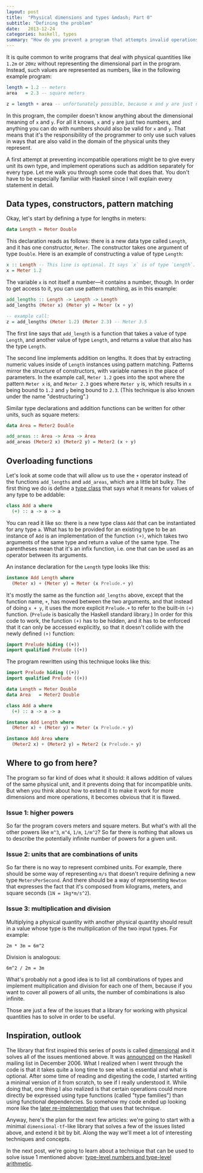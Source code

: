 ```yaml
---
layout: post
title:  "Physical dimensions and types &mdash; Part 0"
subtitle: "Defining the problem"
date:   2013-12-24
categories: haskell, types
summary: "How do you prevent a program that attempts invalid operations on physical quantities from running? Basically by representing them as types. Basically."
---
```


It is quite common to write programs that deal with physical quantities like `1.2m` or `20Hz` without representing the dimensional part in the program. Instead, such values are represented as numbers, like in the following example program:

```haskell
length = 1.2 -- meters
area   = 2.3 -- square meters

z = length + area -- unfortunately possible, because x and y are just numbers
```

In this program, the compiler doesn't know anything about the dimensional meaning of `x` and `y`. For all it knows, `x` and `y` are just two numbers, and anything you can do with numbers should also be valid for `x` and `y`. That means that it's the responsibility of the programmer to only use such values in ways that are also valid in the domain of the physical units they represent.

A first attempt at preventing incompatible operations might be to give every unit its own type, and implement operations such as addition separately for every type. Let me walk you through some code that does that. You don't have to be especially familiar with Haskell since I will explain every statement in detail.

## Data types, constructors, pattern matching

Okay, let's start by defining a type for lengths in meters:

```haskell
data Length = Meter Double
```

This declaration reads as follows: there is a new data type called `Length`, and it has one constructor, `Meter`. The constructor takes one argument of type `Double`. Here is an example of constructing a value of type `Length`:

```haskell
x :: Length -- This line is optional. It says `x` is of type `Length`.
x = Meter 1.2
```

The variable `x` is not itself a number&mdash;it contains a number, though. In order to get access to it, you can use pattern matching, as in this example:

```haskell
add_lengths :: Length -> Length -> Length
add_lengths (Meter x) (Meter y) = Meter (x + y)

-- example call:
z = add_lengths (Meter 1.2) (Meter 2.3) -- Meter 3.5
```

The first line says that `add_length` is a function that takes a value of type `Length`, and another value of type `Length`, and returns a value that also has the type `Length`.

The second line implements addition on lengths. It does that by extracting numeric values inside of `Length` instances using pattern matching. Patterns mirror the structure of constructors, with variable names in the place of parameters. In the example call, `Meter 1.2` goes into the spot where the pattern `Meter x` is, and `Meter 2.3` goes where `Meter y` is, which results in `x` being bound to `1.2` and `y` being bound to `2.3`. (This technique is also known under the name "destructuring".)

Similar type declarations and addition functions can be written for other units, such as square meters:

```haskell
data Area = Meter2 Double

add_areas :: Area -> Area -> Area
add_areas (Meter2 x) (Meter2 y) = Meter2 (x + y)
```

## Overloading functions

Let's look at some code that will allow us to use the `+` operator instead of the functions `add_lengths` and `add_areas`, which are a little bit bulky. The first thing we do is define a [type class][4] that says what it means for values of any type to be addable:

```haskell
class Add a where
  (+) :: a -> a -> a
```

You can read it like so: there is a new type class `Add` that can be instantiated for any type `a`. What has to be provided for an existing type to be an instance of `Add` is an implementation of the function `(+)`, which takes two arguments of the same type and return a value of the same type. The parentheses mean that it's an infix function, i.e. one that can be used as an operator between its arguments.

An instance declaration for the `Length` type looks like this:

```haskell
instance Add Length where
  (Meter x) + (Meter y) = Meter (x Prelude.+ y)
```

It's mostly the same as the function `add_lengths` above, except that the function name, `+`, has moved between the two arguments, and that instead of doing `x + y`, it uses the more explicit `Prelude.+` to refer to the built-in `(+)` function. (`Prelude` is basically the Haskell standard library.) In order for this code to work, the function `(+)` has to be hidden, and it has to be enforced that it can only be accessed explicitly, so that it doesn't collide with the newly defined `(+)` function:

```haskell
import Prelude hiding ((+))
import qualified Prelude ((+))
```

The program rewritten using this technique looks like this:

```haskell
import Prelude hiding ((+))
import qualified Prelude ((+))

data Length = Meter Double
data Area   = Meter2 Double

class Add a where
  (+) :: a -> a -> a

instance Add Length where
  (Meter x) + (Meter y) = Meter (x Prelude.+ y)

instance Add Area where
  (Meter2 x) + (Meter2 y) = Meter2 (x Prelude.+ y)
```

## Where to go from here?

The program so far kind of does what it should: it allows addition of values of the same physical unit, and it prevents doing that for incompatible units. But when you think about how to extend it to make it work for more dimensions and more operations, it becomes obvious that it is flawed.

### Issue 1: higher powers

So far the program covers meters and square meters. But what's with all the other powers like `m^3`, `m^4`, `1/m`, `1/m^2`? So far there is nothing that allows us to describe the potentially infinite number of powers for a given unit.

### Issue 2: units that are combinations of units

So far there is no way to represent combined units. For example, there should be some way of representing `m/s` that doesn't require defining a new type `MetersPerSecond`. And there should be a way of representing `Newton` that expresses the fact that it's composed from kilograms, meters, and square seconds (`1N = 1kg*m/s^2`).

### Issue 3: multiplication and division

Multiplying a physical quantity with another physical quantity should result in a value whose type is the multiplication of the two input types. For example:

````
2m * 3m = 6m^2
````

Division is analogous:

````
6m^2 / 2m = 3m
````

What's probably not a good idea is to list all combinations of types and implement multiplication and division for each one of them, because if you want to cover all powers of all units, the number of combinations is also infinite.

Those are just a few of the issues that a library for working with physical quantities has to solve in order to be useful.

## Inspiration, outlook

The library that first inspired this series of posts is called [dimensional][1] and it solves all of the issues mentioned above. It was [announced][2] on the Haskell mailing list in December 2006. What I realized when I went through the code is that it takes quite a long time to see what is essential and what is optional. After some time of reading and digesting the code, I started writing a minimal version of it from scratch, to see if I really understood it. While doing that, one thing I also realized is that certain operations could more directly be expressed using type functions (called "type families") than using functional dependencies. So somehow my code ended up looking more like the [later re-implementation][3] that uses that technique.

Anyway, here's the plan for the next few articles: we're going to start with a minimal `dimensional-tf`-like library that solves a few of the issues listed above, and extend it bit by bit. Along the way we'll meet a lot of interesting techniques and concepts.

In the next post, we're going to learn about a technique that can be used to solve issue 1 mentioned above: [type-level numbers and type-level arithmetic][5].

[1]: https://code.google.com/p/dimensional/
[2]: http://www.haskell.org/pipermail/haskell/2006-December/018993.html
[3]: http://flygdynamikern.blogspot.de/2012/02/announce-dimensional-tf-010-statically.html
[4]: http://en.wikibooks.org/wiki/Haskell/Classes_and_types
[5]: /2013-12-24--physical-dimensions-and-types-1/
